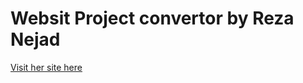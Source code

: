 # Websit Project convertor by Reza Nejad
[Visit her site here](https://github.com/Reza-Nejad1975/Kathleen-McArthur/blob/main/Kathleen%20McArthur/When_the_mind_opens_the_flowers_bloom.html)


